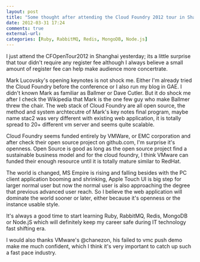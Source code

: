 ```yaml
---
layout: post
title: "Some thought after attending the Cloud Foundry 2012 tour in Shanghai"
date: 2012-03-31 17:24
comments: true
external-url:
categories: [Ruby, RabbitMQ, Redis, MongoDB, Node.js]
---
```

I just attend the CFOpenTour2012 in Shanghai yesterday; its a little surprise that tour didn't require any register fee although I always believe a small amount of register fee can help make audience more concertrate.

Mark Lucovsky's opening keynotes is not shock me. Either I'm already tried the Cloud Foundry before the conference or I also run my blog in GAE. I didn't known Mark as familiar as Ballmer or Dave Cutler. But it do shock me after I check the Wikipedia that Mark is the one few guy who make Ballmer threw the chair. The web stack of Cloud Foundry are all open source, the method and system archtecutre of Mark's key notes final program, maybe name stac2 was very different with existing web application, it is totally spread to 20+ different vm server and seems quite scalable.<!--more-->

Cloud Foundry seems funded entirely by VMWare, or EMC corporation and after check their open source project on github.com, I'm surprise it's openness. Open Source is good as long as the open source project find a sustainable business model and for the cloud foundry, I think VMware can funded their enough resource until it is totally mature similar to RedHat.

The world is changed, MS Empire is rising and falling besides with the PC client application booming and shrinking, Apple Touch UI is big step for larger normal user but now the normal user is also approaching the degree that previous advanced user reach. So I believe the web application will dominate the world sooner or later, either because it's openness or the instance usable style.

It's always a good time to start learning Ruby, RabbitMQ, Redis, MongoDB or Node.jS which will definitely keep my career safe during IT technology fast shifting era.

I would also thanks VMware's @chanezon, his failed to vmc push demo make me much confident, which I think it's very important to catch up such a fast pace industry.